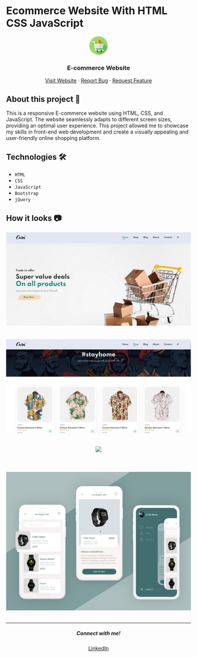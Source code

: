 # Ecommerce Website With HTML CSS JavaScript

<div align = "center">
    <img src="./img/icon1.png" alt="Logo" width="50px">
</div>

<h3 align="center"><b>E-commerce Website</b></h3>

<p align="center">
    <a href="https://sahadcmd.github.io/Ecommerce-Website/" target="_blank">Visit Website</a>
    ·
    <a href="https://github.com/sahadcmd/Ecommerce-Website/issues" target="_blank">Report Bug</a>
    ·
    <a href="https://github.com/sahadcmd/Ecommerce-Website/issues" target="_blank">Request Feature</a>
</p>

## About this project 🚀

This is a responsive E-commerce website using HTML, CSS, and JavaScript. The website seamlessly adapts to different screen sizes, providing an optimal user experience. This project allowed me to showcase my skills in front-end web development and create a visually appealing and user-friendly online shopping platform.

## Technologies 🛠️

* `HTML`
* `CSS`
* `JavaScript`
* `Bootstrap`
* `jQuery`

## How it looks 📷

<div align="center">
    <img src="./img/Screenshot/Screenshot01.png">
</div>

<br>
<br>

<div align="center">
    <img src="./img/Screenshot/Screenshot2.png">
</div>
<br>
<br>

<div align="center">
    <img src="./img/Screenshot/Screenshot3.png">
</div>
<br>

<br>
<br>

<div align="center">
  <img src="./img/about/a2.jpg">
</div>

<br>
<hr>
<h5 align="center">Connect with me!</h5>

  <p align="center">
    <a href="https://www.linkedin.com/in/muhammad-umer-farooq-15558535a" target="_blank">LinkedIn</a>
  </p>
